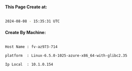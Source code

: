 
   
#### This Page Create at:

```bash

2024-08-08 - 15:35:31 UTC

```

#### Create By Machine:

```bash

Host Name : fv-az973-714

platform  : Linux-6.5.0-1025-azure-x86_64-with-glibc2.35

Ip Local  : 10.1.0.154

```

